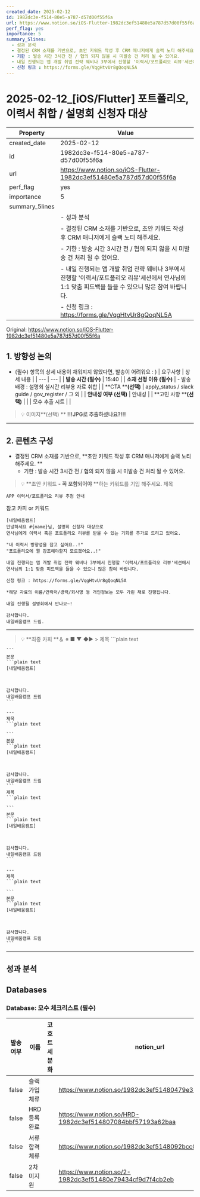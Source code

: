 ```yaml
---
created_date: 2025-02-12
id: 1982dc3e-f514-80e5-a787-d57d00f55f6a
url: https://www.notion.so/iOS-Flutter-1982dc3ef51480e5a787d57d00f55f6a
perf_flag: yes
importance: 5
summary_5lines:
  - 성과 분석
  - 결정된 CRM 소재를 기반으로, 초안 키워드 작성 후 CRM 매니저에게 슬랙 노티 해주세요.
  - 기한 : 발송 시간 3시간 전 / 협의 되지 않을 시 미발송 건 처리 될 수 있어요.
  - 내일 진행되는 앱 개발 취업 전략 웨비나 3부에서 진행할 '이력서/포트폴리오 리뷰'세션에서 연사님의 1:1 맞춤 피드백을 들을 수 있으니 많은 참여 바랍니다.
  - 신청 링크 : https://forms.gle/VqgHtvUr8gQoqNL5A
---
```


# 2025-02-12_[iOS/Flutter] 포트폴리오,이력서 취합 / 설명회 신청자 대상

| Property | Value |
| --- | --- |
| created_date | 2025-02-12 |
| id | 1982dc3e-f514-80e5-a787-d57d00f55f6a |
| url | https://www.notion.so/iOS-Flutter-1982dc3ef51480e5a787d57d00f55f6a |
| perf_flag | yes |
| importance | 5 |
| summary_5lines | |
|  | - 성과 분석 |
|  | - 결정된 CRM 소재를 기반으로, 초안 키워드 작성 후 CRM 매니저에게 슬랙 노티 해주세요. |
|  | - 기한 : 발송 시간 3시간 전 / 협의 되지 않을 시 미발송 건 처리 될 수 있어요. |
|  | - 내일 진행되는 앱 개발 취업 전략 웨비나 3부에서 진행할 '이력서/포트폴리오 리뷰'세션에서 연사님의 1:1 맞춤 피드백을 들을 수 있으니 많은 참여 바랍니다. |
|  | - 신청 링크 : https://forms.gle/VqgHtvUr8gQoqNL5A |

Original: https://www.notion.so/iOS-Flutter-1982dc3ef51480e5a787d57d00f55f6a

## **1.  방향성 논의**
- (필수) 항목의 상세 내용이 채워지지 않았다면, 발송이 어려워요 : )
| 요구사항 | 상세 내용 |
| --- | --- |
| **발송 시간 (필수)** | 15:40 |
| **소재 선정 이유 (필수)** | - 발송 배경 : 설명회 실시간 리뷰용 자료 취합 |
| **CTA ****(선택)** | apply_status / slack guide / gov_register / 그 외 |
| **안내성 여부 (선택)** | 안내성 |
| **고민 사항 ****(선택)** |  |
| 모수 추출 시트 |  |
> 💡 이미지**(선택)  ** **!!!JPG로 추출하셨나요?!!!**

---

## 2. 콘텐츠 구성
- 결정된 CRM 소재를 기반으로, **초안 키워드 작성 후 CRM 매니저에게 슬랙 노티 해주세요. **
  - 기한 : 발송 시간 3시간 전 / 협의 되지 않을 시 미발송 건 처리 될 수 있어요.
> 💡 **초안 키워드 
**- 꼭 포함되어야** **하는 키워드를 기입 해주세요. 
제목
```plain text
APP 이력서/포트폴리오 리뷰 추첨 안내
```
참고 카피 or 키워드
```plain text
[내일배움캠프]
안녕하세요 #{name}님, 설명회 신청자 대상으로
연사님에게 이력서 혹은 포트폴리오 리뷰를 받을 수 있는 기회를 추가로 드리고 있어요.

"내 이력서 방향성을 잡고 싶어요..!"
"포트폴리오에 뭘 강조해야할지 모르겠어요..!"

내일 진행되는 앱 개발 취업 전략 웨비나 3부에서 진행할 '이력서/포트폴리오 리뷰'세션에서 연사님의 1:1 맞춤 피드백을 들을 수 있으니 많은 참여 바랍니다.

신청 링크 : https://forms.gle/VqgHtvUr8gQoqNL5A

*해당 자료의 이름/연락처/경력/회사명 등 개인정보는 모두 가린 채로 진행됩니다.

내일 진행될 설명회에서 만나요~!

감사합니다.
내일배움캠프 드림.
```

---
> 💡 **최종 카피 **＆ ※ ■ ▼ ◆▶ >
    제목
    ```plain text
    
    ```
    본문
    ```plain text
    [내일배움캠프]
    
    
    
    감사합니다.
    내일배움캠프 드림
    ```

    ---
    제목
    ```plain text
    
    ```
    본문
    ```plain text
    [내일배움캠프]
    
    
    
    감사합니다.
    내일배움캠프 드림
    ```
    제목
    ```plain text
    
    ```
    본문
    ```plain text
    [내일배움캠프]
    
    
    
    감사합니다.
    내일배움캠프 드림
    ```

    ---
    제목
    ```plain text
    
    ```
    본문
    ```plain text
    [내일배움캠프]
    
    
    
    감사합니다.
    내일배움캠프 드림
    ```

---

## 성과 분석

## Databases

### Database: 모수 체크리스트 (필수)

| 발송 여부 | 이름 | 코호트 세분화 | notion_url |
| --- | --- | --- | --- |
| false | 슬랙 가입 체류 |  | https://www.notion.so/1982dc3ef51480479e32c668a296888f |
| false | HRD 등록 완료 |  | https://www.notion.so/HRD-1982dc3ef514807084bbf57193a62baa |
| false | 서류 합격 체류 |  | https://www.notion.so/1982dc3ef5148092bcc0c1d0abaaeaf0 |
| false | 2차 미지원 |  | https://www.notion.so/2-1982dc3ef51480e79434cf9d7f4cb2eb |
